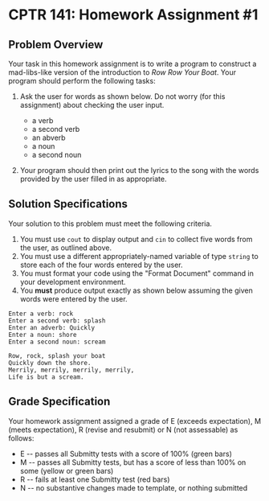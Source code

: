 # CPTR 141: Homework Assignment #1

## Problem Overview

Your task in this homework assignment is to write a program to construct a mad-libs-like version of the introduction to *Row Row Your Boat*. Your program should perform the following tasks:

1. Ask the user for words as shown below.  Do not worry (for this assignment) about checking the user input.  
    * a verb
    * a second verb
    * an abverb
    * a noun
    * a second noun

2. Your program should then print out the lyrics to the song with the words provided by the user filled in as appropriate.  


## Solution Specifications

Your solution to this problem must meet the following criteria.

1. You must use `cout` to display output and `cin` to collect five words from the user, as outlined above.
2. You must use a different appropriately-named variable of type `string` to store each of the four words entered by the user.
3. You must format your code using the "Format Document" command in your development environment.
4. You **must** produce output exactly as shown below assuming the given words were entered by the user.

```
Enter a verb: rock
Enter a second verb: splash
Enter an adverb: Quickly
Enter a noun: shore
Enter a second noun: scream

Row, rock, splash your boat
Quickly down the shore.
Merrily, merrily, merrily, merrily,
Life is but a scream.
```

## Grade Specification

Your homework assignment assigned a grade of E (exceeds expectation), M (meets expectation), R (revise and resubmit) or N (not assessable)  as follows:

- E -- passes all Submitty tests with a score of 100% (green bars)
- M -- passes all Submitty tests, but has a score of less than 100% on some (yellow or green bars)
- R -- fails at least one Submitty test (red bars)
- N -- no substantive changes made to template, or nothing submitted